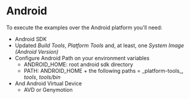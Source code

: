 # Android

To execute the examples over the Android platform you'll need:

* Android SDK
* Updated _Build Tools_, _Platform Tools_ and, at least, one _System Image \(Android Version\)_
* Configure Android Path on your environment variables
  * ANDROID\_HOME: root android sdk directory
  * PATH: ANDROID_HOME + the following paths = \_platform-tools_, _tools_, _tools/bin_ 
* And Android Virtual Device
  * AVD or Genymotion

